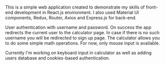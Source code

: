 This is a simple web application created to demonstrate my skills of front-end development in React.js environment.
I also used Material UI components, Redux, Router, Axios and Express.js for back-end. 

User authentication with username and password. On success the app redirects the current user to the calculator page.
In case if there is no such username you will be redirected to sign up page.
The calculator allows you to do some simple math operations. For now, only mouse input is available.

Currently I'm working on keyboard input in calculator as well as adding users database and cookies-based authentication.